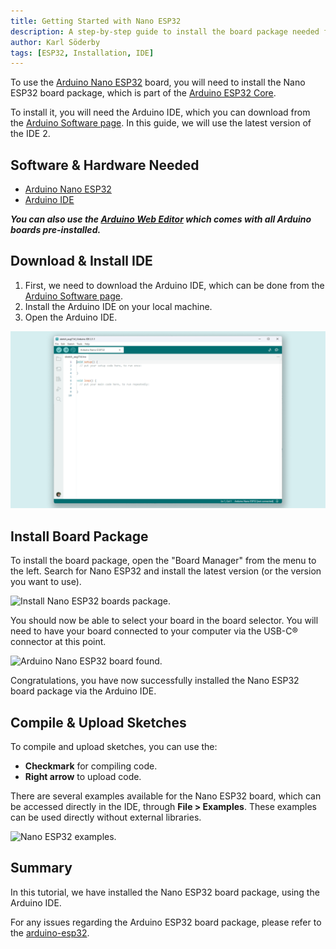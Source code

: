 ```yaml
---
title: Getting Started with Nano ESP32
description: A step-by-step guide to install the board package needed for the Nano ESP32.
author: Karl Söderby
tags: [ESP32, Installation, IDE]
---
```


To use the [Arduino Nano ESP32](/hardware/nano-esp32) board, you will need to install the Nano ESP32 board package, which is part of the [Arduino ESP32 Core](https://github.com/arduino/arduino-esp32/tree/master).

To install it, you will need the Arduino IDE, which you can download from the [Arduino Software page](https://www.arduino.cc/en/software). In this guide, we will use the latest version of the IDE 2.

## Software & Hardware Needed

- [Arduino Nano ESP32](https://store.arduino.cc/nano-esp32)
- [Arduino IDE](/software/ide-v2)

***You can also use the [Arduino Web Editor](https://create.arduino.cc/editor) which comes with all Arduino boards pre-installed.***

## Download & Install IDE

1. First, we need to download the Arduino IDE, which can be done from the [Arduino Software page](https://www.arduino.cc/en/software/).
2. Install the Arduino IDE on your local machine.
3. Open the Arduino IDE.

![The Arduino IDE.](assets/open-ide.png)

## Install Board Package

To install the board package, open the "Board Manager" from the menu to the left. Search for Nano ESP32 and install the latest version (or the version you want to use).

![Install Nano ESP32 boards package.]()

You should now be able to select your board in the board selector. You will need to have your board connected to your computer via the USB-C® connector at this point.

![Arduino Nano ESP32 board found.]()

Congratulations, you have now successfully installed the Nano ESP32 board package via the Arduino IDE.

## Compile & Upload Sketches

To compile and upload sketches, you can use the:
- **Checkmark** for compiling code.
- **Right arrow** to upload code.

There are several examples available for the Nano ESP32 board, which can be accessed directly in the IDE, through **File > Examples**. These examples can be used directly without external libraries.

![Nano ESP32 examples.]()

## Summary

In this tutorial, we have installed the Nano ESP32 board package, using the Arduino IDE.

For any issues regarding the Arduino ESP32 board package, please refer to the [arduino-esp32](https://github.com/arduino/arduino-esp32).